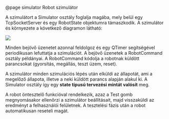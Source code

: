@page simulator Robot szimulátor

A szimulátort a Simulator osztály foglalja magába, mely belül egy TcpSocketServer és egy RobotState objektumra támaszkodik. 
A szimulátor és környezete a következő diagramon látható:

![](diagrams/simulator_kornyezete.png)

Minden bejövő üzenetet azonnal feldolgoz és egy QTimer segítségével periodikusan lefuttatja a szimulációt. 
A bejövő üzenetek a RobotCommand osztály példányai.
A RobotCommand kódolja a robotnak küldött parancsokat (gyorsítás, megállás, teszt üzem, reset).

A szimulátor minden szimulációs lépés után elküldi az állapotát, ami a megelőző állapota, illetve a neki küldött parancs alapján alakul ki.
A Simulator osztály így egy **state típusú tervezési mintát valósít** meg.

A robot öntesztelő funkcióval rendelkezik, azaz a Test gomb megnyomásakor ellenőrzi a szimulátor beállításait, majd visszaküldi az eredményt a felhasználói felületnek.
A tesztelési fázis után a robot automatikusan reseteli magát.

